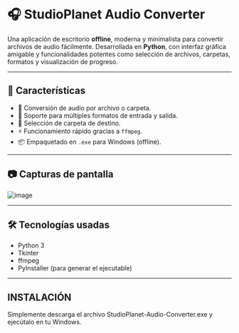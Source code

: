 # 🎧 StudioPlanet Audio Converter

Una aplicación de escritorio **offline**, moderna y minimalista para convertir archivos de audio fácilmente. Desarrollada en **Python**, con interfaz gráfica amigable y funcionalidades potentes como selección de archivos, carpetas, formatos y visualización de progreso.

---

## 🚀 Características

- 🎵 Conversión de audio por archivo o carpeta.
- 🔄 Soporte para múltiples formatos de entrada y salida.
- 📂 Selección de carpeta de destino.
- ⚡ Funcionamiento rápido gracias a `ffmpeg`.
- 📦 Empaquetado en `.exe` para Windows (offline).

---

## 📷 Capturas de pantalla

<!-- Puedes agregar aquí imágenes si tienes -->
![image](https://github.com/user-attachments/assets/71ab66af-7bea-4c97-86e7-439402a4c0c6)


---

## 🛠️ Tecnologías usadas

- Python 3
- Tkinter
- ffmpeg
- PyInstaller (para generar el ejecutable)

---
## INSTALACIÓN ##
Simplemente descarga el archivo StudioPlanet-Audio-Converter.exe y ejecútalo en tu Windows.
